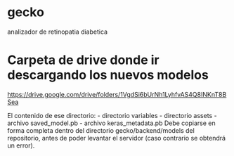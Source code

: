 # gecko
analizador de retinopatia diabetica

# Carpeta de drive donde ir descargando los nuevos modelos
https://drive.google.com/drive/folders/1VgdSi6bUrNh1LyhfvAS4Q8INKnT8BSea

El contenido de ese directorio:
	- directorio variables
	- directorio assets
	- archivo saved_model.pb
	- archivo keras_metadata.pb
Debe copiarse en forma completa dentro del directorio gecko/backend/models del repositorio, antes
de poder levantar el servidor (caso contrario se obtendrá un error).
